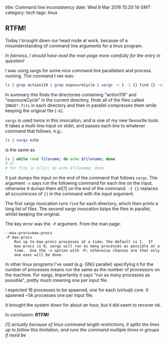 title: Command line inconsistency
date: Wed  9 Mar 2016 15:20:14 GMT
category: tech
tags: linux

## RTFM!

Today I brought down our head node at work, because of a
misunderstanding of command line arguments for a linux program.

_In fairness, I should have read the man page more carefully for the
entry in question!_

I was using xargs for some nice command line parallelism and process
running. The command I ran was:

```bash
ls | grep action119 | grep exposureCycle | xargs -n 1 -I {} find {} -name 'IMAGE*.fits' | xargs -n 1 -P 0 bzip2 -k
```

In summary this finds the directories containing "action119" and
"exposureCycle" in the current directory, finds all of the files called
`IMAGE*.fits` in each directory and then in parallel compresses them
while keeping the original file (`-k`).

`xargs` is used twice in this invocation, and is one of my new favourite
tools. It takes a multi-line input on stdin, and passes each line to
whatever command that follows, e.g.:

```bash
ls | xargs echo
```

is the same as

```bash
ls | while read filename; do echo $filename; done
# or
# for file in $(ls); do echo $filename; done
```

It just dumps the input on the end of the command that follows `xargs`.
The argument `-n` says run the following command for each line on the
input, otherwise it dumps them all[1] on the end of the command. `-I {}`
replaces all occurrences of `{}` in the command with the input argument.

The first xargs invocation runs `find` for each directory, which then
prints a long list of files. The second xargs invocation bzips the files
in parallel, whilst keeping the original.

The key error was the `-P` argument. From the man page:

```
--max-procs=max-procs
-P max-procs
    Run up to max-procs processes at a time; the default is 1.  If
    max-procs is 0, xargs will run as many processes as possible at a
    time.  Use the -n option with -P; otherwise chances are that only
    one exec will be done.
```

In other linux programs I've used (e.g. GNU parallel) specifying `0` for
the number of processes means run the same as the number of processors
on the machine. For xargs, importantly it says "run as many processes as
possible", pretty much meaning one per input file.

I expected 16 processes to be spawned, one for each (virtual) core. It
spawned ~5k processes one per input file.

It brought the system down for about an hour, but it did seem to recover
ok.

In conclusion: **RTFM!**


*[1] actually because of linux command length restrictions, it splits the
lines up to follow this limitation, and runs the command multiple times
in groups if need be*


